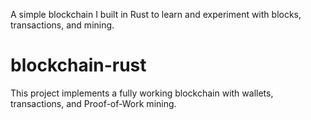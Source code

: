 
A simple blockchain I built in Rust to learn and experiment with blocks, transactions, and mining.

# blockchain-rust

This project implements a fully working blockchain with wallets, transactions, and Proof-of-Work mining.


